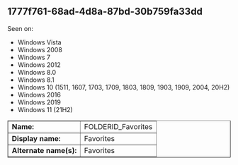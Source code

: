 ## 1777f761-68ad-4d8a-87bd-30b759fa33dd

Seen on:
* Windows Vista
* Windows 2008
* Windows 7
* Windows 2012
* Windows 8.0
* Windows 8.1
* Windows 10 (1511, 1607, 1703, 1709, 1803, 1809, 1903, 1909, 2004, 20H2)
* Windows 2016
* Windows 2019
* Windows 11 (21H2)

<table border="1" class="docutils">
  <tbody>
    <tr>
      <td><b>Name:</b></td>
      <td>FOLDERID_Favorites</td>
    </tr>
    <tr>
      <td><b>Display name:</b></td>
      <td>Favorites</td>
    </tr>
    <tr>
      <td><b>Alternate name(s):</b></td>
      <td>Favorites</td>
    </tr>
  </tbody>
</table>

